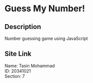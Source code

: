 # Guess My Number!

## Description

Number guessing game using JavaScript

## Site Link

Name: Tasin Mohammad <br />
ID: 20341021 <br />
Section: 7
